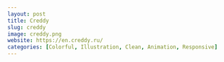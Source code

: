 ```yaml
---
layout: post
title: Creddy
slug: creddy
image: creddy.png
website: https://en.creddy.ru/
categories: [Colorful, Illustration, Clean, Animation, Responsive]
---
```

